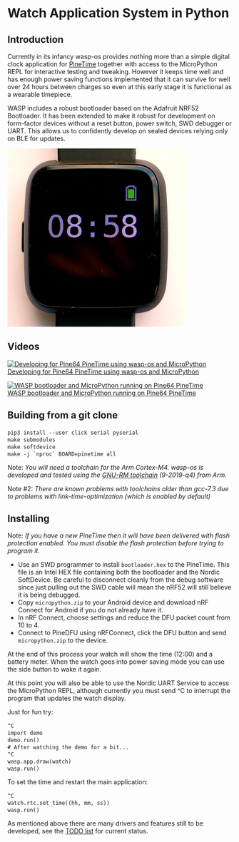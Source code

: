 Watch Application System in Python
==================================

Introduction
------------

Currently in its infancy wasp-os provides nothing more than a simple
digital clock application for [PineTime](https://www.pine64.org/pinetime/)
together with access to the MicroPython REPL for interactive testing and
tweaking. However it keeps time well and has enough power saving
functions implemented that it can survive for well over 24 hours between
charges so even at this early stage it is functional as a wearable
timepiece.

WASP includes a robust bootloader based on the Adafruit NRF52
Bootloader. It has been extended to make it robust for development on
form-factor devices without a reset button, power switch, SWD debugger
or UART. This allows us to confidently develop on sealed devices relying
only on BLE for updates.

![wasp-os digital clock app running on PineTime](res/clock_app.jpg)

Videos
------

[![Developing for Pine64 PineTime using wasp-os and MicroPython](https://img.youtube.com/vi/kf1VHj587Mc/0.jpg)](https://www.youtube.com/watch?v=kf1VHj587Mc)\
[Developing for Pine64 PineTime using wasp-os and MicroPython](https://www.youtube.com/watch?v=kf1VHj587Mc)

[![WASP bootloader and MicroPython running on Pine64 PineTime](https://img.youtube.com/vi/W0CmqOnl4jk/0.jpg)](https://www.youtube.com/watch?v=W0CmqOnl4jk)\
[WASP bootloader and MicroPython running on Pine64 PineTime](https://www.youtube.com/watch?v=W0CmqOnl4jk)

Building from a git clone
-------------------------

~~~
pip3 install --user click serial pyserial
make submodules
make softdevice
make -j `nproc` BOARD=pinetime all
~~~

Note: *You will need a toolchain for the Arm Cortex-M4. wasp-os is developed and tested using the [GNU-RM toolchain](https://developer.arm.com/tools-and-software/open-source-software/developer-tools/gnu-toolchain/gnu-rm) (9-2019-q4) from Arm.*

Note #2: *There are known problems with toolchains older than gcc-7.3 due to problems with link-time-optimization (which is enabled by default)*

Installing
----------

Note: *If you have a new PineTime then it will have been delivered with
flash protection enabled. You must disable the flash protection before
trying to program it.*

* Use an SWD programmer to install `bootloader.hex` to the PineTime.
  This file is an Intel HEX file containing both the bootloader and
  the Nordic SoftDevice. Be careful to disconnect cleanly from the
  debug software since just pulling out the SWD cable will mean the
  nRF52 will still believe it is being debugged.
* Copy `micropython.zip` to your Android device and download nRF Connect
  for Android if you do not already have it.
* In nRF Connect, choose settings and reduce the DFU packet count from
  10 to 4.
* Connect to PineDFU using nRFConnect, click the DFU button and send
  `micropython.zip` to the device.

At the end of this process your watch will show the time (12:00) and a
battery meter. When the watch goes into power saving mode you can use
the side button to wake it again.

At this point you will also be able to use the Nordic UART Service to
access the MicroPython REPL, although currently you must send ^C to
interrupt the program that updates the watch display.

Just for fun try:

~~~
^C
import demo
demo.run()
# After watching the demo for a bit...
^C
wasp.app.draw(watch)
wasp.run()
~~~

To set the time and restart the main application:

~~~
^C
watch.rtc.set_time((hh, mm, ss))
wasp.run()
~~~

As mentioned above there are many drivers and features still to be
developed, see the [TODO list](TODO.md) for current status.
